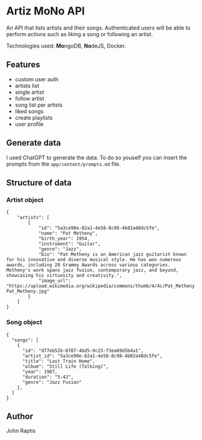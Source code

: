 # Artiz MoNo API

An API that lists artists and their songs. Authenticated users will be able to perform actions such as liking a song or following an artist.

Technologies used: **Mo**ngoDB, **No**deJS, Docker.

## Features

- custom user auth
- artists list
- single artist
- follow artist
- song list per artists
- liked songs
- create playlists
- user profile

## Generate data

I used ChatGPT to generate the data. To do so youself you can insert the prompts from the `app/content/prompts.md` file.

## Structure of data

### Artist object
```
{
    "artists": [
		{
		    "id": "5a3ce90e-82a1-4e58-8c98-4b02a48dc5fe",
		    "name": "Pat Metheny",
		    "birth_year": 1954,
		    "instrument": "Guitar",
            "genre": "Jazz",
		    "bio": "Pat Metheny is an American jazz guitarist known for his innovative and diverse musical style. He has won numerous awards, including 20 Grammy Awards across various categories. Metheny's work spans jazz fusion, contemporary jazz, and beyond, showcasing his virtuosity and creativity.",
		    "image_url": "https://upload.wikimedia.org/wikipedia/commons/thumb/4/4c/Pat_Metheny.jpg/500px-Pat_Metheny.jpg"
		}
	]
}
```

### Song object
```
{
  "songs": [
    {
      "id": "d77eb52b-0707-4bd5-9c23-f3ea69d5b4a1",
      "artist_id": "5a3ce90e-82a1-4e58-8c98-4b02a48dc5fe",
      "title": "Last Train Home",
      "album": "Still Life (Talking)",
      "year": 1987,
      "duration": "5:42",
      "genre": "Jazz Fusion"
    },
  ]
}

```

## Author
John Raptis
